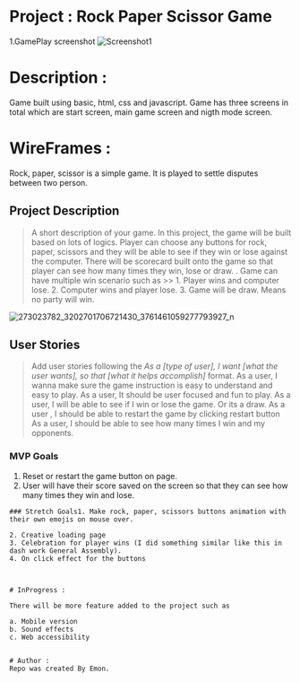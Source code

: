 
# Project : Rock Paper Scissor Game

1.GamePlay screenshot
![Screenshot1](https://user-images.githubusercontent.com/89279974/159103964-5814715f-badf-49a4-9bf9-e77a3aaa1f98.png)


# Description :

Game built using basic, html, css and javascript. Game has three screens in total which are start screen, main game screen and nigth mode screen. 

# WireFrames :

Rock, paper, scissor is a simple game. It is played to settle disputes between two person.

## Project Description 
>A short description of your game.
In this project, the game will be built based on lots of logics. Player can choose any buttons for rock, paper, scissors and they will be able to see if they win or lose against the computer. There will be scorecard built onto the game so that player can see how many times they win, lose or draw. . Game can have multiple win scenario such as  >>
                                                                          1. Player wins and computer lose.
                                                                          2. Computer wins and player lose.
                                                                          3. Game will be draw. Means no party will win. 




![273023782_3202701706721430_3761461059277793927_n](https://media.git.generalassemb.ly/user/41077/files/7c11d180-9b0f-11ec-8884-cc54aa309075)



## User Stories
> Add user stories following the _As a [type of user], I want [what the user wants], so that [what it helps accomplish]_ format.
As a user, I wanna make sure the game instruction is easy to understand and easy to play.
As a user, It should be user focused and fun to play.
As a user, I will be able to see if I win or lose the game. Or its a draw.
As a user , I should be able to restart the game by clicking restart button
As a user, I should be able to see how many times I win and my opponents.

### MVP Goals

 
   1. Reset or restart the game button on page.
   2. User will have their score saved on the screen so that they can see how many times they win and lose.
```
### Stretch Goals1. Make rock, paper, scissors buttons animation with their own emojis on mouse over.

2. Creative loading page 
3. Celebration for player wins (I did something similar like this in dash work General Assembly).
4. On click effect for the buttons 



# InProgress :

There will be more feature added to the project such as 

a. Mobile version
b. Sound effects
c. Web accessibility


# Author :
Repo was created By Emon. 
